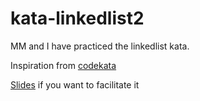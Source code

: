 # kata-linkedlist2

MM and I have practiced the linkedlist kata.

Inspiration from [codekata](http://codekata.com/kata/kata21-simple-lists/)

[Slides][slides] if you want to facilitate it

[slides]: https://docs.google.com/presentation/d/1GEebzNd4vlD1FBZQTNWp4a7cYNFScagEh-c5JYDAVbs/edit?usp=sharing
